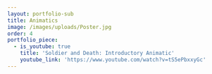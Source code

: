 ```yaml
---
layout: portfolio-sub
title: Animatics
image: /images/uploads/Poster.jpg
order: 4
portfolio_piece:
  - is_youtube: true
    title: 'Soldier and Death: Introductory Animatic'
    youtube_link: 'https://www.youtube.com/watch?v=tS5ePbxxyGc'
---
```


